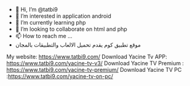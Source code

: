 - 👋 Hi, I’m @tatbi9
- 👀 I’m interested in application android
- 🌱 I’m currently learning php
- 💞️ I’m looking to collaborate on html and php
- 📫 How to reach me ...
- موقع تطبيق كوم يقدم تحميل الالعاب والتطبيقات بالمجان

<!---
tatbi9/tatbi9 is a ✨ special ✨ repository because its `README.md` (this file) appears on your GitHub profile.
You can click the Preview link to take a look at your changes.
--->
My website: https://www.tatbi9.com/
Download Yacine Tv APP: https://www.tatbi9.com/yacine-tv-v3/
Download Yacine TV Premium : https://www.tatbi9.com/yacine-tv-premium/
Download Yacine TV PC :https://www.tatbi9.com/yacine-tv-on-pc/
